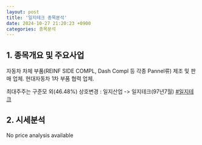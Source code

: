 ```yaml
---
layout: post
title: '일지테크 종목분석'
date: 2024-10-27 21:20:23 +0900
categories: 종목분석
---
```


## 1. 종목개요 및 주요사업

자동차 차체 부품(REINF SIDE COMPL, Dash Compl 등 각종 Pannel류) 제조 및 판매 업체. 현대자동차 1차 부품 협력 업체. 

최대주주는 구준모 외(46.48%) 상호변경 : 일지산업 -> 일지테크(97년7월)
[#일지테크](#)

## 2. 시세분석

No price analysis available
